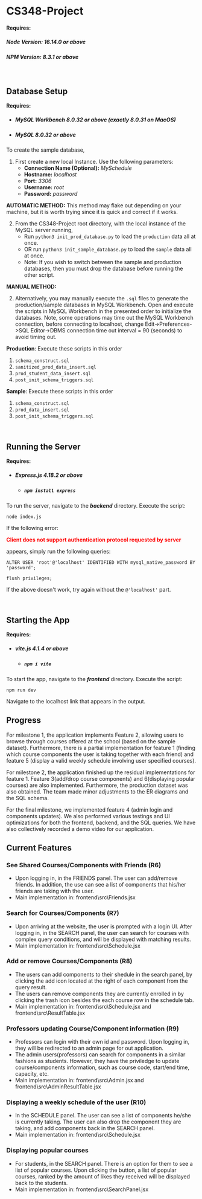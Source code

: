 # CS348-Project

__Requires:__
##### Node Version: 16.14.0 or above
##### NPM Version:  8.3.1 or above

<br/>

## Database Setup
__Requires:__
* ##### MySQL Workbench 8.0.32 or above (exactly 8.0.31 on MacOS)
* ##### MySQL 8.0.32 or above
To create the sample database, 

1. First create a new local Instance. Use the following parameters:
    * __Connection Name (Optional):__ _MySchedule_ 
    * __Hostname:__ _localhost_
    * __Port:__ _3306_
    * __Username:__ _root_
    * __Password:__ _password_

__AUTOMATIC METHOD:__
This method may flake out depending on your machine, but it is worth trying since it is quick and correct if it works.

2. From the CS348-Project root directory, with the local instance of the MySQL server running,
    * Run `python3 init_prod_database.py` to load the `production` data all at once.
    * OR run `python3 init_sample_database.py` to load the `sample` data all at once.
    * Note: If you wish to switch between the sample and production databases, then you must drop the database before running the other script.

__MANUAL METHOD:__

2. Alternatively, you may manually execute the `.sql` files to generate the production/sample databases in MySQL Workbench. Open and execute the scripts in MySQL Workbench in the presented order to initialize the databases. Note, some operations may time out the MySQL Workbench connection, before connecting to localhost, change Edit->Preferences->SQL Editor->DBMS connection time out interval = 90 (seconds) to avoid timing out.

__Production__: Execute these scripts in this order
 1.  `schema_construct.sql`
 2. `sanitized_prod_data_insert.sql`
 3. `prod_student_data_insert.sql`
 4. `post_init_schema_triggers.sql`
 
 
 __Sample__: Execute these scripts in this order
 1. `schema_construct.sql`
 2. `prod_data_insert.sql`
 3. `post_init_schema_triggers.sql`


<br/>

## Running the Server
__Requires:__
* ##### Express.js 4.18.2 or above
    * ##### `npm install express`

To run the server, navigate to the ___backend___ directory. Execute the script:

`node index.js`

If the following error:

<span style="color:red">__Client does not support authentication protocol requested by server__</span>

appears, simply run the following queries:

`ALTER USER 'root'@'localhost' IDENTIFIED WITH mysql_native_password BY 'password';`

`flush privileges;`

If the above doesn't work, try again without the `@'localhost'` part.

<br/>

## Starting the App
__Requires:__
* ##### vite.js 4.1.4 or above
    * ##### `npm i vite`
To start the app, navigate to the ___frontend___ directory. Execute the script:

`npm run dev`

Navigate to the localhost link that appears in the output. 

## Progress
For milestone 1, the application implements Feature 2, allowing users to browse through courses offered at the school (based on the sample dataset). Furthermore, there is a partial implementation for feature 1 (finding which course components the user is taking together with each friend) and feature 5 (display a valid weekly schedule involving user specified courses).

For milestone 2, the application finished up the residual implementations for feature 1. Feature 3(add/drop course components) and 6(displaying popular courses) are also implemented. Furthermore, the production dataset was also obtained. The team made minor adjustments to the ER diagrams and the SQL schema.

For the final milestone, we implemented feature 4 (admin login and components updates). We also performed various testings and UI optimizations for both the frontend, backend, and the SQL queries. We have also collectively recorded a demo video for our application.


## Current Features

### See Shared Courses/Components with Friends (R6)
- Upon logging in, in the FRIENDS panel. The user can add/remove friends. In addition, the use can see a list of components that his/her friends are taking with the user.
- Main implementation in: frontend\src\Friends.jsx

### Search for Courses/Components (R7)
- Upon arriving at the website, the user is prompted with a login UI. After logging in, in the SEARCH panel, the user can search for courses with complex query conditions, and will be displayed with matching results.
- Main implementation in: frontend\src\Schedule.jsx

### Add or remove Courses/Components (R8)
- The users can add components to their shedule in the search panel, by clicking the add icon located at the right of each component from the query result.
- The users can remove components they are currently enrolled in by clicking the trash icon besides the each course row in the schedule tab.
- Main implementation in: frontend\src\Schedule.jsx and frontend\src\ResultTable.jsx

### Professors updating Course/Component information (R9)
- Professors can login with their own id and password. Upon logging in, they will be redirected to an admin page for out application.
- The admin users(professors) can search for components in a similar fashions as students. However, they have the priviledge to update course/components information, such as course code, start/end time, capacity, etc.
- Main implementation in: frontend\src\Admin.jsx and frontend\src\AdminResultTable.jsx

### Displaying a weekly schedule of the user (R10)
- In the SCHEDULE panel. The user can see a list of components he/she is currently taking. The user can also drop the component they are taking, and add components back in the SEARCH panel.
- Main implementation in: frontend\src\Schedule.jsx

### Displaying popular courses
- For students, in the SEARCH panel. There is an option for them to see a list of popular courses. Upon clicking the button, a list of popular courses, ranked by the amount of likes they received will be displayed back to the students.
- Main implementation in: frontend\src\SearchPanel.jsx
